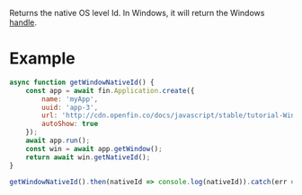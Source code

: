 Returns the native OS level Id. In Windows, it will return the Windows [handle](https://docs.microsoft.com/en-us/windows/desktop/WinProg/windows-data-types#HWND).

# Example
```js
async function getWindowNativeId() {
    const app = await fin.Application.create({
        name: 'myApp',
        uuid: 'app-3',
        url: 'http://cdn.openfin.co/docs/javascript/stable/tutorial-Window.getNativeId.html',
        autoShow: true
    });
    await app.run();
    const win = await app.getWindow();
    return await win.getNativeId();
}

getWindowNativeId().then(nativeId => console.log(nativeId)).catch(err => console.log(err));
```
